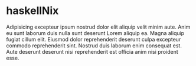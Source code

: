 # haskellNix

Adipisicing excepteur ipsum nostrud dolor elit aliquip velit minim aute. Anim eu sunt laborum duis nulla sunt deserunt Lorem aliquip ea. Magna aliquip fugiat cillum elit. Eiusmod dolor reprehenderit deserunt culpa excepteur commodo reprehenderit sint. Nostrud duis laborum enim consequat est. Aute deserunt deserunt nisi reprehenderit est officia anim nisi proident esse.